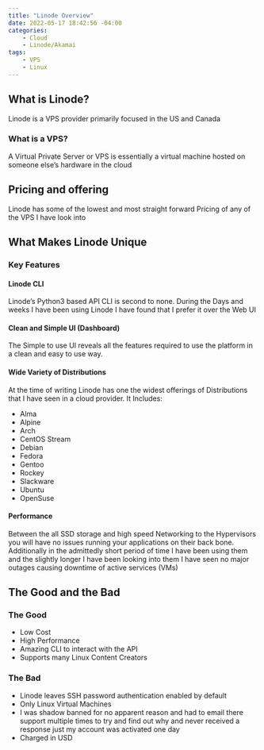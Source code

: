 ```yaml
---
title: "Linode Overview"
date: 2022-05-17 18:42:56 -04:00
categories:
    - Cloud
    - Linode/Akamai
tags:
    - VPS
    - Linux
---
```

## What is Linode?
Linode is a VPS provider primarily focused in the US and Canada

### What is a VPS?
A Virtual Private Server or VPS is essentially a virtual machine hosted on someone else’s hardware in the cloud

## Pricing and offering
Linode has some of the lowest and most straight forward Pricing of any of the VPS I have look into

## What Makes Linode Unique
### Key Features
#### Linode CLI
Linode’s Python3 based API CLI is second to none. During the Days and weeks I have been using Linode I have found that I prefer it over the Web UI

#### Clean and Simple UI (Dashboard)
The Simple to use UI reveals all the features required to use the platform in a clean and easy to use way.

#### Wide Variety of Distributions
At the time of writing Linode has one the widest offerings of Distributions that I have seen in a cloud provider. It Includes:

* Alma
* Alpine
* Arch
* CentOS Stream
* Debian
* Fedora
* Gentoo
* Rockey
* Slackware
* Ubuntu
* OpenSuse

#### Performance
Between the all SSD storage and high speed Networking to the Hypervisors you will have no issues running your applications on their back bone. Additionally in the admittedly short period of time I have been using them and the slightly longer I have been looking into them I have seen no major outages causing downtime of active services (VMs)

## The Good and the Bad
### The Good
* Low Cost
* High Performance
* Amazing CLI to interact with the API
* Supports many Linux Content Creators

### The Bad
* Linode leaves SSH password authentication enabled by default
* Only Linux Virtual Machines
* I was shadow banned for no apparent reason and had to email there support multiple times to try and find out why and never received a response just my account was activated one day
* Charged in USD